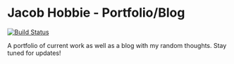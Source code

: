 # Jacob Hobbie - Portfolio/Blog

[![Build Status](https://travis-ci.org/LinkChef/Jacob-Hobbie.svg?branch=master)](https://travis-ci.org/LinkChef/Jacob-Hobbie)

A portfolio of current work as well as a blog with my random thoughts. Stay tuned for updates!
